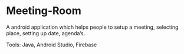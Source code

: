 # Meeting-Room

A android application which helps people to setup a meeting, selecting place,
setting up date, agenda’s.

Tools: Java, Android Studio, Firebase

